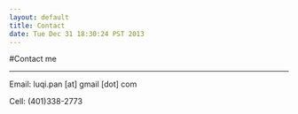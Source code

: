 ```yaml
---
layout: default
title: Contact
date: Tue Dec 31 18:30:24 PST 2013
---
```

#Contact me

***

Email: luqi.pan [at] gmail [dot] com

Cell: (401)338-2773
